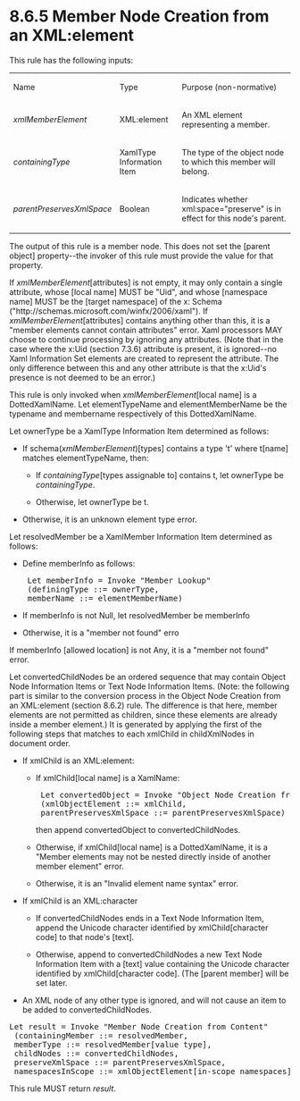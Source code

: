 <html dir="LTR" xmlns:mshelp="http://msdn.microsoft.com/mshelp" xmlns:ddue="http://ddue.schemas.microsoft.com/authoring/2003/5" xmlns:xlink="http://www.w3.org/1999/xlink" xmlns:tool="http://www.microsoft.com/tooltip"><body><input type="hidden" id="userDataCache" class="userDataStyle"><input type="hidden" id="hiddenScrollOffset"><img id="dropDownImage" style="display:none; height:0; width:0;" src="../local/drpdown.gif"><img id="dropDownHoverImage" style="display:none; height:0; width:0;" src="../local/drpdown_orange.gif"><img id="collapseImage" style="display:none; height:0; width:0;" src="../local/collapse.gif"><img id="expandImage" style="display:none; height:0; width:0;" src="../local/exp.gif"><img id="collapseAllImage" style="display:none; height:0; width:0;" src="../local/collall.gif"><img id="expandAllImage" style="display:none; height:0; width:0;" src="../local/expall.gif"><img id="copyImage" style="display:none; height:0; width:0;" src="../local/copycode.gif"><img id="copyHoverImage" style="display:none; height:0; width:0;" src="../local/copycodeHighlight.gif"><div id="header"><h1 class="heading">8.6.5 Member Node Creation from an XML:element</h1></div><div id="mainSection"><div id="mainBody"><div id="allHistory" class="saveHistory" onsave="saveAll()" onload="loadAll()"></div>




<p xmlns:wsd="http://wsdev.schemas.microsoft.com/authoring/2008/2" xmlns:msxsl="urn:schemas-microsoft-com:xslt" xmlns:script="urn:script" xmlns:build="urn:build">
<div id="sectionSection0" class="section" name="collapseableSection"><content xmlns="http://ddue.schemas.microsoft.com/authoring/2003/5" xmlns:wsd="http://wsdev.schemas.microsoft.com/authoring/2008/2" xmlns:msxsl="urn:schemas-microsoft-com:xslt" xmlns:script="urn:script" xmlns:build="urn:build">
				</content></div><div id="sectionSection1" class="section" name="collapseableSection"><content xmlns="http://ddue.schemas.microsoft.com/authoring/2003/5" xmlns:wsd="http://wsdev.schemas.microsoft.com/authoring/2008/2" xmlns:msxsl="urn:schemas-microsoft-com:xslt" xmlns:script="urn:script" xmlns:build="urn:build">
					<p xmlns="">This rule has the following inputs:</p>
					<p xmlns=""><b></b></p><table class="ProtocolAuthoredTable" xmlns=""><tr>
								<td id="ShadedCell">
									<p>Name</p>
								</td>
								<td id="ShadedCell">
									<p>Type</p>
								</td>
								<td id="ShadedCell">
									<p>Purpose (non-normative)</p>
								</td>
							</tr><tr>
							<td>
								<p>
									<i>xmlMemberElement</i>
								</p>
							</td>
							<td>
								<p>XML:element</p>
							</td>
							<td>
								<p>An XML element representing a member.</p>
							</td>
						</tr><tr>
							<td>
								<p>
									<i>containingType</i>
								</p>
							</td>
							<td>
								<p>
									<mshelp:link keywords="2c66ed32-eead-44a7-847d-baabda0d2856" tabindex="0">XamlType Information Item</mshelp:link>
								</p>
							</td>
							<td>
								<p>The type of the object node to which this member will belong.</p>
							</td>
						</tr><tr>
							<td>
								<p>
									<i>parentPreservesXmlSpace</i>
								</p>
							</td>
							<td>
								<p>
									<mshelp:link keywords="9c0b9147-9d57-4d34-a604-e2b46990f30c" tabindex="0">Boolean</mshelp:link>
								</p>
							</td>
							<td>
								<p>Indicates whether xml:space="preserve" is in effect for this node's parent.</p>
							</td>
						</tr></table>
					<p xmlns="">The output of this rule is a member node. This does not set the [parent object] property--the invoker of this rule must provide the value for that property.</p>
					<p xmlns="">If <i>xmlMemberElement</i>[attributes] is not empty, it may only contain a single attribute, whose [local name] MUST be "Uid", and whose [namespace name] MUST be the [target namespace] of the x: Schema ("http://schemas.microsoft.com/winfx/2006/xaml"). If <i>xmlMemberElement</i>[attributes] contains anything other than this, it is a "member elements cannot contain attributes" error. Xaml processors MAY choose to continue processing by ignoring any attributes. (Note that in the case where the <mshelp:link keywords="e717f3cc-3b16-4570-a16d-a5d08d3b9dbb" tabindex="0">x:Uid (section </mshelp:link><mshelp:link keywords="e717f3cc-3b16-4570-a16d-a5d08d3b9dbb" tabindex="0">7.3.6</mshelp:link><mshelp:link keywords="e717f3cc-3b16-4570-a16d-a5d08d3b9dbb" tabindex="0">)</mshelp:link> attribute is present, it is ignored--no <mshelp:link keywords="777958b9-a118-4747-94cf-6f138abc56ef" tabindex="0">Xaml Information Set</mshelp:link> elements are created to represent the attribute. The only difference between this and any other attribute is that the <mshelp:link keywords="e717f3cc-3b16-4570-a16d-a5d08d3b9dbb" tabindex="0">x:Uid's</mshelp:link> presence is not deemed to be an error.)</p>
					<p xmlns="">This rule is only invoked when <i>xmlMemberElement</i>[local name] is a <mshelp:link keywords="d620005d-da18-49af-af5c-dda7d4ac3669" tabindex="0">DottedXamlName</mshelp:link>. Let elementTypeName and elementMemberName be the typename and membername respectively of this <mshelp:link keywords="d620005d-da18-49af-af5c-dda7d4ac3669" tabindex="0">DottedXamlName</mshelp:link>.</p>
					<p xmlns="">Let ownerType be a <mshelp:link keywords="2c66ed32-eead-44a7-847d-baabda0d2856" tabindex="0">XamlType Information Item</mshelp:link> determined as follows:</p>
					<ul xmlns=""><li class="unordered">
							<p class="BulletedList">If schema(<i>xmlMemberElement</i>)[types] contains a type 't' where t[name] matches elementTypeName, then:</p>
							<ul><li class="unordered">
									<p class="BulletedList2">If <i>containingType</i>[types assignable to] contains t, let ownerType be <i>containingType</i>.</p>
								</li><li class="unordered">
									<p class="BulletedList2">Otherwise, let ownerType be t.</p>
								</li></ul>
						</li><li class="unordered">
							<p class="BulletedList">Otherwise, it is an unknown element type error.</p>
						</li></ul>
					<p xmlns="">Let resolvedMember be a <mshelp:link keywords="5fe76f94-9868-41b2-a117-c1a62071e64d" tabindex="0">XamlMember Information Item</mshelp:link> determined as follows:</p>
					<ul xmlns=""><li class="unordered">
							<p class="BulletedList">Define memberInfo as follows:</p>
							<div id="code"><pre> Let memberInfo = Invoke "Member Lookup"
 (definingType ::= ownerType,
 memberName ::= elementMemberName)</pre></div>
						</li><li class="unordered">
							<p class="BulletedList">If memberInfo is not Null, let resolvedMember be memberInfo</p>
						</li><li class="unordered">
							<p class="BulletedList">Otherwise, it is a "member not found" erro</p>
						</li></ul>
					<p xmlns="">If memberInfo [allowed location] is not Any, it is a "member not found" error.</p>
					<p xmlns="">Let convertedChildNodes be an ordered sequence that may contain <mshelp:link keywords="0952049a-55c8-4dc1-ab30-d5bdbd7e5b4c" tabindex="0">Object Node Information Items</mshelp:link> or <mshelp:link keywords="c3bb622a-cba4-4706-a858-23397f4d031f" tabindex="0">Text Node Information Items</mshelp:link>. (Note: the following part is similar to the conversion process in the <mshelp:link keywords="51e9aff6-46e4-44ff-b2b2-6cb9fe594222" tabindex="0">Object Node Creation from an XML:element (section </mshelp:link><mshelp:link keywords="51e9aff6-46e4-44ff-b2b2-6cb9fe594222" tabindex="0">8.6.2</mshelp:link><mshelp:link keywords="51e9aff6-46e4-44ff-b2b2-6cb9fe594222" tabindex="0">)</mshelp:link> rule. The difference is that here, member elements are not permitted as children, since these elements are already inside a member element.) It is generated by applying the first of the following steps that matches to each xmlChild in childXmlNodes in document order.</p>
					<ul xmlns=""><li class="unordered">
							<p class="BulletedList">If xmlChild is an XML:element:</p>
							<ul><li class="unordered">
									<p class="BulletedList2">If xmlChild[local name] is a XamlName:</p>
									<div id="code"><pre> Let convertedObject = Invoke "Object Node Creation from an XML:element"
 (xmlObjectElement ::= xmlChild,
 parentPreservesXmlSpace ::= parentPreservesXmlSpace)
</pre></div>
									<p class="Normal-List2">then append convertedObject to convertedChildNodes.</p>
								</li><li class="unordered">
									<p class="BulletedList2">Otherwise, if xmlChild[local name] is a DottedXamlName, it is a "Member elements may not be nested directly inside of another member element" error.</p>
								</li><li class="unordered">
									<p class="BulletedList2">Otherwise, it is an "Invalid element name syntax" error.</p>
								</li></ul>
						</li><li class="unordered">
							<p class="BulletedList">If xmlChild is an XML:character</p>
							<ul><li class="unordered">
									<p class="BulletedList2">If convertedChildNodes ends in a <mshelp:link keywords="c3bb622a-cba4-4706-a858-23397f4d031f" tabindex="0">Text Node Information Item</mshelp:link>, append the Unicode character identified by xmlChild[character code] to that node's [text].</p>
								</li><li class="unordered">
									<p class="BulletedList2">Otherwise, append to convertedChildNodes a new <mshelp:link keywords="c3bb622a-cba4-4706-a858-23397f4d031f" tabindex="0">Text Node Information Item</mshelp:link> with a [text] value containing the Unicode character identified by xmlChild[character code]. (The [parent member] will be set later.</p>
								</li></ul>
						</li><li class="unordered">
							<p class="BulletedList">An XML node of any other type is ignored, and will not cause an item to be added to convertedChildNodes.</p>
						</li></ul>
					<div id="code" xmlns=""><pre>Let result = Invoke "Member Node Creation from Content"
 (containingMember ::= resolvedMember,
 memberType ::= resolvedMember[value type],
 childNodes ::= convertedChildNodes,
 preserveXmlSpace ::= parentPreservesXmlSpace,
 namespacesInScope ::= xmlObjectElement[in-scope namespaces])</pre></div>
					<p xmlns="">This rule MUST return <i>result</i>.</p>
				</content></div><!--[if gte IE 5]>
			<tool:tip element="languageFilterToolTip" avoidmouse="false"/>
		<![endif]--></div><a name="feedback"></a><span></span></div></body></html>
